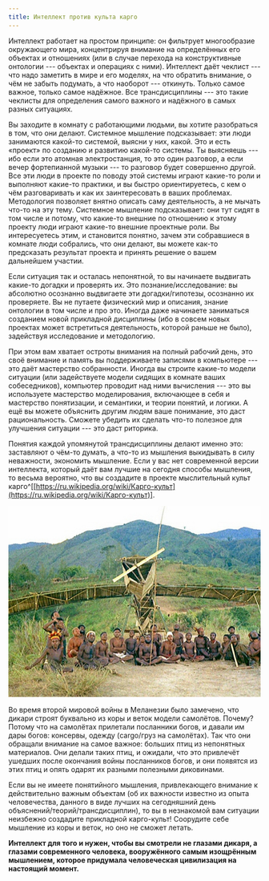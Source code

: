 ```yaml
---
title: Интеллект против культа карго
---
```


Интеллект работает на простом принципе: он фильтрует многообразие
окружающего мира, концентрируя внимание на определённых его объектах и
отношениях (или в случае перехода на конструктивные онтологии ---
объектах и операциях с ними). Интеллект даёт чеклист --- что надо
заметить в мире и его моделях, на что обратить внимание, о чём не забыть
подумать, а что наоборот --- откинуть. Только самое важное, только самое
надёжное. Все трансдисциплины --- это такие чеклисты для определения
самого важного и надёжного в самых разных ситуациях.

Вы заходите в комнату с работающими людьми, вы хотите разобраться в том,
что они делают. Системное мышление подсказывает: эти люди занимаются
какой-то системой, выясни у них, какой. Это и есть «проект» по созданию
и развитию какой-то системы. Ты выясняешь --- ибо если это атомная
электростанция, то это один разговор, а если вечер фортепианной
музыки --- то разговор будет совершенно другой. Все эти люди в проекте
по поводу этой системы играют какие-то роли и выполняют какие-то
практики, и вы быстро ориентируетесь, с кем о чём разговаривать и как их
заинтересовать в ваших проблемах. Методология позволяет внятно описать
саму деятельность, а не мычать что-то на эту тему. Системное мышление
подсказывает: они тут сидят в том числе и потому, что какие-то внешние
по отношению к этому проекту люди играют какие-то внешние проектные
роли. Вы интересуетесь этим, и становится понятно, зачем эти собравшиеся
в комнате люди собрались, что они делают, вы можете как-то предсказать
результат проекта и принять решение о вашем дальнейшем участии.

Если ситуация так и осталась непонятной, то вы начинаете выдвигать
какие-то догадки и проверять их. Это познание/исследование: вы абсолютно
осознанно выдвигаете эти догадки/гипотезы, осознанно их проверяете. Вы
не путаете физический мир и описания, знание онтологии в том числе и про
это. Иногда даже начинаете заниматься созданием новой прикладной
дисциплины (ибо в совсем новых проектах может встретиться деятельность,
которой раньше не было), задействуя исследование и методологию.

При этом вам хватает остроты внимания на полный рабочий день, это своё
внимание и память вы поддерживаете записями в компьютере --- это даёт
мастерство собранности. Иногда вы строите какие-то модели ситуации (или
задействуете модели сидящих в комнате ваших собеседников), компьютер
проводит над ними вычисления --- это вы используете мастерство
моделирования, включающее в себя и мастерство понятизации, и семантики,
и теории понятий, и логики. А ещё вы можете объяснить другим людям ваше
понимание, это даст рациональность. Сможете убедить их сделать что-то
полезное для улучшения ситуации --- это даст риторика.

Понятия каждой упомянутой трансдисциплины делают именно это: заставляют
о чём-то думать, а что-то из мышления выкидывать в силу неважности,
экономить мышление. Если у вас нет современной версии интеллекта,
который даёт вам лучшие на сегодня способы мышления, то весьма вероятно,
что вы создадите в проекте мыслительный культ
карго^[[https://ru.wikipedia.org/wiki/Карго-культ](https://ru.wikipedia.org/wiki/Карго-культ)].


![](17-intelligence-against-cargo-cult-7.jpeg)


Во время второй мировой войны в Меланезии было замечено, что дикари
строят буквально из коры и веток модели самолётов. Почему? Потому что на
самолётах прилетали посланники богов, и давали им дары богов: консервы,
одежду (cargo/груз на самолётах). Так что они обращали внимание на самое
важное: больших птиц из непонятных материалов. Они делали таких птиц, и
ожидали, что это привлечёт ушедших после окончания войны посланников
богов, и они появятся из этих птиц и опять одарят их разными полезными
диковинами.

Если вы не имеете понятийного мышления, привлекающего внимание к
действительно важным объектам (об их важности известно из опыта
человечества, данного в виде лучших на сегодняшний день
объяснений/теорий/трансдисциплин), то вы в незнакомой вам ситуации
неизбежно создадите прикладной карго-культ! Соорудите себе мышление из
коры и веток, но оно не сможет летать.

**Интеллект для того и нужен, чтобы вы смотрели не глазами дикаря, а
глазами современного человека, вооружённого самым изощрённым мышлением,
которое придумала человеческая цивилизация на настоящий момент.**

